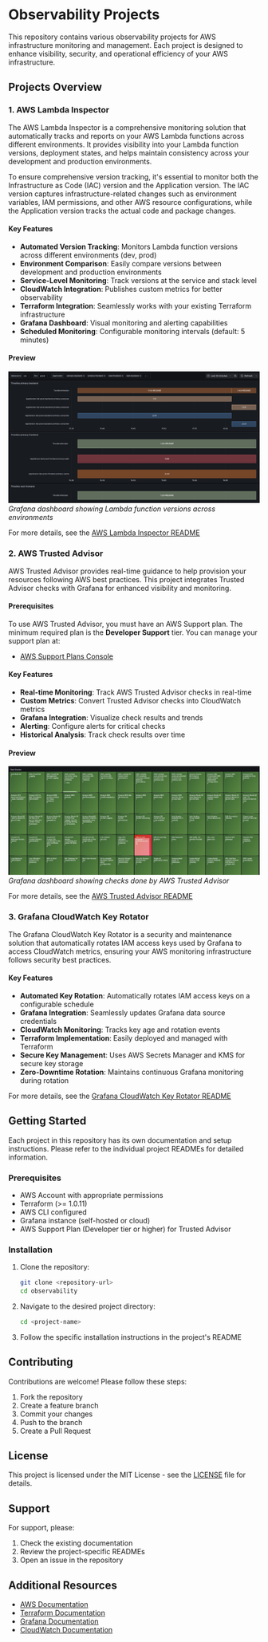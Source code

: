 # Observability Projects

This repository contains various observability projects for AWS infrastructure monitoring and management. Each project is designed to enhance visibility, security, and operational efficiency of your AWS infrastructure.

## Projects Overview

### 1. AWS Lambda Inspector

The AWS Lambda Inspector is a comprehensive monitoring solution that automatically tracks and reports on your AWS Lambda functions across different environments. It provides visibility into your Lambda function versions, deployment states, and helps maintain consistency across your development and production environments.

To ensure comprehensive version tracking, it's essential to monitor both the Infrastructure as Code (IAC) version and the Application version. The IAC version captures infrastructure-related changes such as environment variables, IAM permissions, and other AWS resource configurations, while the Application version tracks the actual code and package changes.

#### Key Features
- **Automated Version Tracking**: Monitors Lambda function versions across different environments (dev, prod)
- **Environment Comparison**: Easily compare versions between development and production environments
- **Service-Level Monitoring**: Track versions at the service and stack level
- **CloudWatch Integration**: Publishes custom metrics for better observability
- **Terraform Integration**: Seamlessly works with your existing Terraform infrastructure
- **Grafana Dashboard**: Visual monitoring and alerting capabilities
- **Scheduled Monitoring**: Configurable monitoring intervals (default: 5 minutes)

#### Preview
![Lambda Function Versions Dashboard](AWSLambdaInspector/grafana/screenshot.png)
*Grafana dashboard showing Lambda function versions across environments*

For more details, see the [AWS Lambda Inspector README](AWSLambdaInspector/README.md)

### 2. AWS Trusted Advisor

AWS Trusted Advisor provides real-time guidance to help provision your resources following AWS best practices. This project integrates Trusted Advisor checks with Grafana for enhanced visibility and monitoring.

#### Prerequisites
To use AWS Trusted Advisor, you must have an AWS Support plan. The minimum required plan is the **Developer Support** tier. You can manage your support plan at:
- [AWS Support Plans Console](https://us-east-1.console.aws.amazon.com/support/plans/home?region=us-east-1#/)

#### Key Features
- **Real-time Monitoring**: Track AWS Trusted Advisor checks in real-time
- **Custom Metrics**: Convert Trusted Advisor checks into CloudWatch metrics
- **Grafana Integration**: Visualize check results and trends
- **Alerting**: Configure alerts for critical checks
- **Historical Analysis**: Track check results over time

#### Preview
![AWS Trusted Advisor Dashboard](AWSTrustedAdvisor/grafana/screenshots/red.jpg)
*Grafana dashboard showing checks done by AWS Trusted Advisor*

For more details, see the [AWS Trusted Advisor README](AWSTrustedAdvisor/README.md)

### 3. Grafana CloudWatch Key Rotator

The Grafana CloudWatch Key Rotator is a security and maintenance solution that automatically rotates IAM access keys used by Grafana to access CloudWatch metrics, ensuring your AWS monitoring infrastructure follows security best practices.

#### Key Features
- **Automated Key Rotation**: Automatically rotates IAM access keys on a configurable schedule
- **Grafana Integration**: Seamlessly updates Grafana data source credentials
- **CloudWatch Monitoring**: Tracks key age and rotation events
- **Terraform Implementation**: Easily deployed and managed with Terraform
- **Secure Key Management**: Uses AWS Secrets Manager and KMS for secure key storage
- **Zero-Downtime Rotation**: Maintains continuous Grafana monitoring during rotation

For more details, see the [Grafana CloudWatch Key Rotator README](GrafanaCloudWatchKeyRotator/README.md)

## Getting Started

Each project in this repository has its own documentation and setup instructions. Please refer to the individual project READMEs for detailed information.

### Prerequisites
- AWS Account with appropriate permissions
- Terraform (>= 1.0.11)
- AWS CLI configured
- Grafana instance (self-hosted or cloud)
- AWS Support Plan (Developer tier or higher) for Trusted Advisor

### Installation
1. Clone the repository:
   ```bash
   git clone <repository-url>
   cd observability
   ```

2. Navigate to the desired project directory:
   ```bash
   cd <project-name>
   ```

3. Follow the specific installation instructions in the project's README

## Contributing

Contributions are welcome! Please follow these steps:
1. Fork the repository
2. Create a feature branch
3. Commit your changes
4. Push to the branch
5. Create a Pull Request

## License

This project is licensed under the MIT License - see the [LICENSE](LICENSE) file for details.

## Support

For support, please:
1. Check the existing documentation
2. Review the project-specific READMEs
3. Open an issue in the repository

## Additional Resources

- [AWS Documentation](https://docs.aws.amazon.com/)
- [Terraform Documentation](https://www.terraform.io/docs/index.html)
- [Grafana Documentation](https://grafana.com/docs/)
- [CloudWatch Documentation](https://docs.aws.amazon.com/cloudwatch/)
